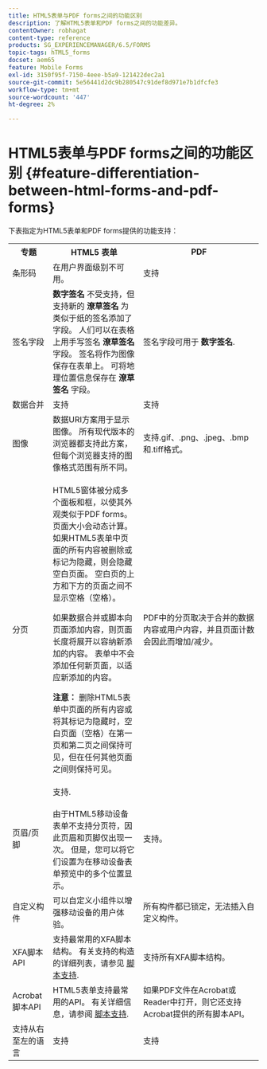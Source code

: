 ```yaml
---
title: HTML5表单与PDF forms之间的功能区别
description: 了解HTML5表单和PDF forms之间的功能差异。
contentOwner: robhagat
content-type: reference
products: SG_EXPERIENCEMANAGER/6.5/FORMS
topic-tags: hTML5_forms
docset: aem65
feature: Mobile Forms
exl-id: 3150f95f-7150-4eee-b5a9-121422dec2a1
source-git-commit: 5e56441d2dc9b280547c91def8d971e7b1dfcfe3
workflow-type: tm+mt
source-wordcount: '447'
ht-degree: 2%

---
```


# HTML5表单与PDF forms之间的功能区别 {#feature-differentiation-between-html-forms-and-pdf-forms}

下表指定为HTML5表单和PDF forms提供的功能支持：

<table>
 <tbody>
  <tr>
   <th>专题</th>
   <th>HTML5 表单</th>
   <th>PDF</th>
  </tr>
  <tr>
   <td>条形码<br /> </td>
   <td>在用户界面级别不可用。 </td>
   <td>支持</td>
  </tr>
  <tr>
   <td>签名字段<br /> </td>
   <td><strong>数字签名</strong> 不受支持，但支持新的 <strong>潦草签名</strong> 为类似于纸的签名添加了字段。 人们可以在表格上用手写签名 <strong>潦草签名</strong> 字段。 签名将作为图像保存在表单上。 可将地理位置信息保存在 <strong>潦草签名</strong> 字段。</td>
   <td>签名字段可用于 <strong>数字签名</strong>.</td>
  </tr>
  <tr>
   <td>数据合并</td>
   <td>支持</td>
   <td>支持</td>
  </tr>
  <tr>
   <td>图像</td>
   <td>数据URI方案用于显示图像。 所有现代版本的浏览器都支持此方案，但每个浏览器支持的图像格式范围有所不同。<br /> </td>
   <td>支持.gif、.png、.jpeg、.bmp和.tiff格式。</td>
  </tr>
  <tr>
   <td>分页<br /> </td>
   <td><p>HTML5窗体被分成多个面板和框，以使其外观类似于PDF forms。 页面大小会动态计算。 如果HTML5表单中页面的所有内容被删除或标记为隐藏，则会隐藏空白页面。 空白页的上方和下方的页面之间不显示空格（空格）。</p> <p>如果数据合并或脚本向页面添加内容，则页面长度将展开以容纳新添加的内容。 表单中不会添加任何新页面，以适应新添加的内容。 </p> <p><strong>注意：</strong> 删除HTML5表单中页面的所有内容或将其标记为隐藏时，空白页面（空格）在第一页和第二页之间保持可见，但在任何其他页面之间则保持可见。</p> </td>
   <td>PDF中的分页取决于合并的数据内容或用户内容，并且页面计数会因此而增加/减少。</td>
  </tr>
  <tr>
   <td>页眉/页脚 </td>
   <td>支持. <br /> <br /> 由于HTML5移动设备表单不支持分页符，因此页眉和页脚仅出现一次。 但是，您可以将它们设置为在移动设备表单预览中的多个位置显示。<br /> </td>
   <td>支持。</td>
  </tr>
  <tr>
   <td>自定义构件</td>
   <td>可以自定义小组件以增强移动设备的用户体验。<br /> </td>
   <td>所有构件都已锁定，无法插入自定义构件。<br /> </td>
  </tr>
  <tr>
   <td>XFA脚本API</td>
   <td>支持最常用的XFA脚本结构。 有关支持的构造的详细列表，请参见 <a href="/help/forms/using/scripting-support.md">脚本支持</a>.</td>
   <td>支持所有XFA脚本结构。</td>
  </tr>
  <tr>
   <td>Acrobat脚本API </td>
   <td>HTML5表单支持最常用的API。 有关详细信息，请参阅 <a href="/help/forms/using/scripting-support.md">脚本支持</a>.</td>
   <td>如果PDF文件在Acrobat或Reader中打开，则它还支持Acrobat提供的所有脚本API。</td>
  </tr>
  <tr>
   <td>支持从右至左的语言 </td>
   <td>支持</td>
   <td>支持</td>
  </tr>
 </tbody>
</table>

<!--Follow the best practices to enable a form template for HTML5 renditions and ensure that the behavior and appearance of HTML5 forms and XFA-based PDF is consistent. For detailed list of best practices, see [Best practices to design an HTML5 form.](/help/forms/using/best-practices-design-html5-forms.md)-->
